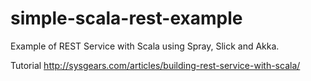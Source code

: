 simple-scala-rest-example
=========================

Example of REST Service with Scala using Spray, Slick and Akka.


Tutorial http://sysgears.com/articles/building-rest-service-with-scala/
